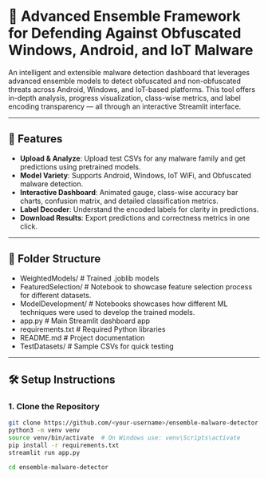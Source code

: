 # 🔐 Advanced Ensemble Framework for Defending Against Obfuscated Windows, Android, and IoT Malware

An intelligent and extensible malware detection dashboard that leverages advanced ensemble models to detect obfuscated and non-obfuscated threats across Android, Windows, and IoT-based platforms. This tool offers in-depth analysis, progress visualization, class-wise metrics, and label encoding transparency — all through an interactive Streamlit interface.

---

## 🚀 Features

- **Upload & Analyze**: Upload test CSVs for any malware family and get predictions using pretrained models.
- **Model Variety**: Supports Android, Windows, IoT WiFi, and Obfuscated malware detection.
- **Interactive Dashboard**: Animated gauge, class-wise accuracy bar charts, confusion matrix, and detailed classification metrics.
- **Label Decoder**: Understand the encoded labels for clarity in predictions.
- **Download Results**: Export predictions and correctness metrics in one click.

---

## 📁 Folder Structure
- WeightedModels/ # Trained .joblib models
- FeaturedSelection/ # Notebook to showcase feature selection process for different datasets.
- ModelDevelopment/ # Notebooks showcases how different ML techniques were used to develop the trained models.
-  app.py # Main Streamlit dashboard app
-  requirements.txt # Required Python libraries
-  README.md # Project documentation
-  TestDatasets/ # Sample CSVs for quick testing
 

---

## 🛠️ Setup Instructions

### 1. Clone the Repository

```bash
git clone https://github.com/<your-username>/ensemble-malware-detector.git
python3 -m venv venv
source venv/bin/activate  # On Windows use: venv\Scripts\activate
pip install -r requirements.txt
streamlit run app.py

cd ensemble-malware-detector
